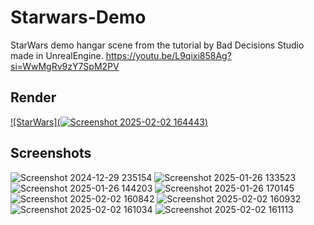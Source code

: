 # Starwars-Demo
 
StarWars demo hangar scene from the tutorial by Bad Decisions Studio made in UnrealEngine.
https://youtu.be/L9qixi858Ag?si=WwMgRv9zY7SpM2PV

## Render

[![StarWars](![Screenshot 2025-02-02 164443](https://github.com/user-attachments/assets/2a95c332-45f8-42bc-8835-47ec6afdae01))](https://youtu.be/8_RKNFTl7ro)
## Screenshots
![Screenshot 2024-12-29 235154](https://github.com/user-attachments/assets/c63189ed-276b-4880-99c3-a986f042dc37)
![Screenshot 2025-01-26 133523](https://github.com/user-attachments/assets/089907c4-af55-4d90-bc00-ee0d864a243b)
![Screenshot 2025-01-26 144203](https://github.com/user-attachments/assets/c52cc5f2-d415-4ce8-a64b-5c066b0167be)
![Screenshot 2025-01-26 170145](https://github.com/user-attachments/assets/c190279a-658e-4092-8c59-fd8743bbcaa9)
![Screenshot 2025-02-02 160842](https://github.com/user-attachments/assets/c11485ad-b20a-420c-9a32-ab67023974a2)
![Screenshot 2025-02-02 160932](https://github.com/user-attachments/assets/c7cdf5b2-db67-4711-bfd5-857feccfa784)
![Screenshot 2025-02-02 161034](https://github.com/user-attachments/assets/11cd46b2-26f9-4860-93ad-3071506b20dd)
![Screenshot 2025-02-02 161113](https://github.com/user-attachments/assets/972ae3bb-e007-47cf-ab1b-6c0187260171)

